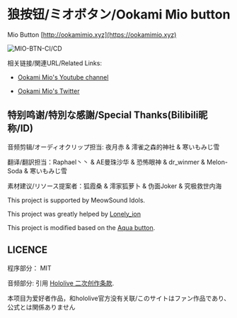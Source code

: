 # 狼按钮/ミオボタン/Ookami Mio button

Mio Button [http://ookamimio.xyz](https://ookamimio.xyz)

![MIO-BTN-CI/CD](https://github.com/MioButton/MioButton/workflows/MIO-BTN-CI/CD/badge.svg)

相关链接/関連URL/Related Links:

* [Ookami Mio's Youtube channel](https://www.youtube.com/channel/UCp-5t9SrOQwXMU7iIjQfARg)

* [Ookami Mio's Twitter](https://twitter.com/ookamimio)

## 特别鸣谢/特別な感謝/Special Thanks(Bilibili昵称/ID)

音频剪辑/オーディオクリップ担当: 夜月赤 & 澪雀之森的神社 & 寒いもみじ雪

翻译/翻訳担当：Raphael丶丶 & AE曼珠沙华 & 恐怖眼神 & dr_winmer & Melon-Soda & 寒いもみじ雪

素材建议/リソース提案者：狐霞桑 & 澪家狐萝卜 & 伪面Joker & 究极救世内海

This project is supported by MeowSound Idols.

This project was greatly helped by [Lonely_ion](https://github.com/lonelyion)

This project is modified based on the [Aqua button](https://github.com/zyzsdy/aqua-button).

## LICENCE

程序部分： MIT

音频部分: 引用 [Hololive 二次创作条款](https://www.hololive.tv/terms).

本项目为爱好者作品，和hololive官方没有关联/このサイトはファン作品であり、公式とは関係ありません

